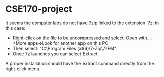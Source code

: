 # CSE170-project

It seems the computer labs do not have 7zip linked to the extension .7z; in this case:

- Right-click on the file to be uncompressed and select:
  Open with...->More apps->Look for another app on this PC
- Then select: "C:\Program Files (x86)\7-Zip\7zFM"
- Once 7z launches you can select Extract

A proper installation should have the extract command directly from the right-click menu.
